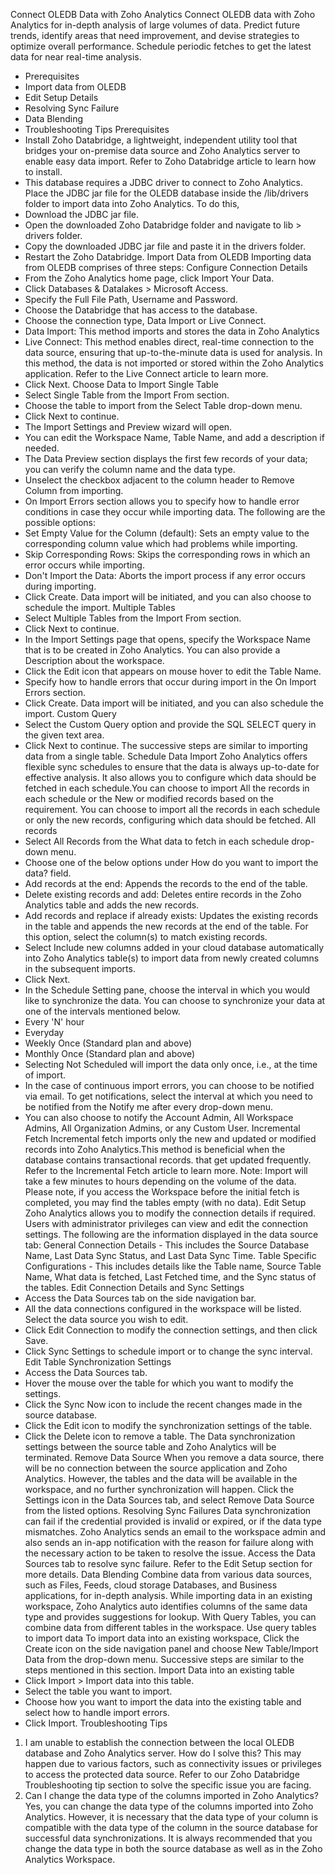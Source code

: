 Connect OLEDB Data with Zoho Analytics
Connect OLEDB data with Zoho Analytics for in-depth analysis of large volumes of data. Predict future trends, identify areas that need improvement, and devise strategies to optimize overall performance. Schedule periodic fetches to get the latest data for near real-time analysis.
- Prerequisites
- Import data from OLEDB
- Edit Setup Details
- Resolving Sync Failure
- Data Blending
- Troubleshooting Tips
Prerequisites
- Install Zoho Databridge, a lightweight, independent utility tool that bridges your on-premise data source and Zoho Analytics server to enable easy data import. Refer to Zoho Databridge article to learn how to install.
- This database requires a JDBC driver to connect to Zoho Analytics. Place the JDBC jar file for the OLEDB database inside the /lib/drivers folder to import data into Zoho Analytics. To do this,
- Download the JDBC jar file.
- Open the downloaded Zoho Databridge folder and navigate to lib > drivers folder.
- Copy the downloaded JDBC jar file and paste it in the drivers folder.
- Restart the Zoho Databridge.
Import Data from OLEDB
Importing data from OLEDB comprises of three steps:
Configure Connection Details
- From the Zoho Analytics home page, click Import Your Data.
- Click Databases & Datalakes > Microsoft Access.
- Specify the Full File Path, Username and Password.
- Choose the Databridge that has access to the database.
- Choose the connection type, Data Import or Live Connect.
- Data Import: This method imports and stores the data in Zoho Analytics
- Live Connect: This method enables direct, real-time connection to the data source, ensuring that up-to-the-minute data is used for analysis. In this method, the data is not imported or stored within the Zoho Analytics application. Refer to the Live Connect article to learn more.
- Click Next.
Choose Data to Import
Single Table
- Select Single Table from the Import From section.
- Choose the table to import from the Select Table drop-down menu.
- Click Next to continue.
- The Import Settings and Preview wizard will open.
- You can edit the Workspace Name, Table Name, and add a description if needed.
- The Data Preview section displays the first few records of your data; you can verify the column name and the data type.
- Unselect the checkbox adjacent to the column header to Remove Column from importing.
- On Import Errors section allows you to specify how to handle error conditions in case they occur while importing data. The following are the possible options:
- Set Empty Value for the Column (default): Sets an empty value to the corresponding column value which had problems while importing.
- Skip Corresponding Rows: Skips the corresponding rows in which an error occurs while importing.
- Don't Import the Data: Aborts the import process if any error occurs during importing.
- Click Create. Data import will be initiated, and you can also choose to schedule the import.
Multiple Tables
- Select Multiple Tables from the Import From section.
- Click Next to continue.
- In the Import Settings page that opens, specify the Workspace Name that is to be created in Zoho Analytics. You can also provide a Description about the workspace.
- Click the Edit icon that appears on mouse hover to edit the Table Name.
- Specify how to handle errors that occur during import in the On Import Errors section.
- Click Create. Data import will be initiated, and you can also schedule the import.
Custom Query
- Select the Custom Query option and provide the SQL SELECT query in the given text area.
- Click Next to continue. The successive steps are similar to importing data from a single table.
Schedule Data Import
Zoho Analytics offers flexible sync schedules to ensure that the data is always up-to-date for effective analysis. It also allows you to configure which data should be fetched in each schedule.You can choose to import All the records in each schedule or the New or modified records based on the requirement.
You can choose to import all the records in each schedule or only the new records, configuring which data should be fetched.
All records
- Select All Records from the What data to fetch in each schedule drop-down menu.
- Choose one of the below options under How do you want to import the data? field.
- Add records at the end: Appends the records to the end of the table.
- Delete existing records and add: Deletes entire records in the Zoho Analytics table and adds the new records.
- Add records and replace if already exists: Updates the existing records in the table and appends the new records at the end of the table. For this option, select the column(s) to match existing records.
- Select Include new columns added in your cloud database automatically into Zoho Analytics table(s) to import data from newly created columns in the subsequent imports.
- Click Next.
- In the Schedule Setting pane, choose the interval in which you would like to synchronize the data. You can choose to synchronize your data at one of the intervals mentioned below.
- Every 'N' hour
- Everyday
- Weekly Once (Standard plan and above)
- Monthly Once (Standard plan and above)
- Selecting Not Scheduled will import the data only once, i.e., at the time of import.
- In the case of continuous import errors, you can choose to be notified via email. To get notifications, select the interval at which you need to be notified from the Notify me after every drop-down menu.
- You can also choose to notify the Account Admin, All Workspace Admins, All Organization Admins, or any Custom User.
Incremental Fetch
Incremental fetch imports only the new and updated or modified records into Zoho Analytics.This method is beneficial when the database contains transactional records. that get updated frequently. Refer to the Incremental Fetch article to learn more.
Note: Import will take a few minutes to hours depending on the volume of the data. Please note, if you access the Workspace before the initial fetch is completed, you may find the tables empty (with no data).
Edit Setup
Zoho Analytics allows you to modify the connection details if required. Users with administrator privileges can view and edit the connection settings.
The following are the information displayed in the data source tab:
General Connection Details - This includes the Source Database Name, Last Data Sync Status, and Last Data Sync Time.
Table Specific Configurations - This includes details like the Table name, Source Table Name, What data is fetched, Last Fetched time, and the Sync status of the tables.
Edit Connection Details and Sync Settings
- Access the Data Sources tab on the side navigation bar.
- All the data connections configured in the workspace will be listed. Select the data source you wish to edit.
- Click Edit Connection to modify the connection settings, and then click Save.
- Click Sync Settings to schedule import or to change the sync interval.
Edit Table Synchronization Settings
- Access the Data Sources tab.
- Hover the mouse over the table for which you want to modify the settings.
- Click the Sync Now icon to include the recent changes made in the source database.
- Click the Edit icon to modify the synchronization settings of the table.
- Click the Delete icon to remove a table. The Data synchronization settings between the source table and Zoho Analytics will be terminated.
Remove Data Source
When you remove a data source, there will be no connection between the source application and Zoho Analytics. However, the tables and the data will be available in the workspace, and no further synchronization will happen.
Click the Settings icon in the Data Sources tab, and select Remove Data Source from the listed options.
Resolving Sync Failures
Data synchronization can fail if the credential provided is invalid or expired, or if the data type mismatches. Zoho Analytics sends an email to the workspace admin and also sends an in-app notification with the reason for failure along with the necessary action to be taken to resolve the issue. Access the Data Sources tab to resolve sync failure. Refer to the Edit Setup section for more details.
Data Blending
Combine data from various data sources, such as Files, Feeds, cloud storage Databases, and Business applications, for in-depth analysis. While importing data in an existing workspace, Zoho Analytics auto identifies columns of the same data type and provides suggestions for lookup. With Query Tables, you can combine data from different tables in the workspace. Use query tables to import data
To import data into an existing workspace, Click the Create icon on the side navigation panel and choose New Table/Import Data from the drop-down menu. Successive steps are similar to the steps mentioned in this section.
Import Data into an existing table
- Click Import > Import data into this table.
- Select the table you want to import.
- Choose how you want to import the data into the existing table and select how to handle import errors.
- Click Import.
Troubleshooting Tips
1. I am unable to establish the connection between the local OLEDB database and Zoho Analytics server. How do I solve this?
This may happen due to various factors, such as connectivity issues or privileges to access the protected data source. Refer to our Zoho Databridge Troubleshooting tip section to solve the specific issue you are facing.
2. Can I change the data type of the columns imported in Zoho Analytics?
Yes, you can change the data type of the columns imported into Zoho Analytics. However, it is necessary that the data type of your column is compatible with the data type of the column in the source database for successful data synchronizations. It is always recommended that you change the data type in both the source database as well as in the Zoho Analytics Workspace.
